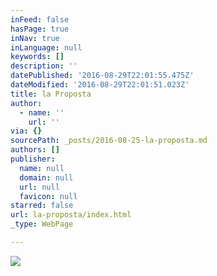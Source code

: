 ```yaml
---
inFeed: false
hasPage: true
inNav: true
inLanguage: null
keywords: []
description: ''
datePublished: '2016-08-29T22:01:55.475Z'
dateModified: '2016-08-29T22:01:51.023Z'
title: la Proposta
author:
  - name: ''
    url: ''
via: {}
sourcePath: _posts/2016-08-25-la-proposta.md
authors: []
publisher:
  name: null
  domain: null
  url: null
  favicon: null
starred: false
url: la-proposta/index.html
_type: WebPage

---
```

![](https://the-grid-user-content.s3-us-west-2.amazonaws.com/34c6ef26-89d2-4b22-a0dc-67ccacf555cc.jpg)